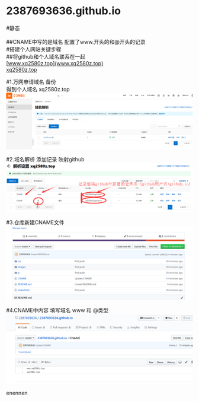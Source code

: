 # 2387693636.github.io<br>
#静态<br>
<br>
##CNAME中写的是域名 配置了www.开头的和@开头的记录<br>
#搭建个人网站关键步骤<br>
##将github和个人域名联系在一起<br>
[www.xq2580z.top](www.xq2580z.top)<br>
[xq2580z.top](xq2580z.top)<br>

#1.万网申请域名 备份<br>
得到个人域名  xq2580z.top<br> 
![img](https://github.com/2387693636/2387693636.github.io/blob/master/img/t1.png)<br>

#2.域名解析 添加记录 映射github<br>
![img](https://github.com/2387693636/2387693636.github.io/blob/master/img/t2.png)<br>

#3.仓库新建CNAME文件<br>
![img](https://github.com/2387693636/2387693636.github.io/blob/master/img/t3.png)<br>

#4.CNAME中内容 填写域名 www 和 @类型<br>
![img](https://github.com/2387693636/2387693636.github.io/blob/master/img/t4.png)<br>

enennen
